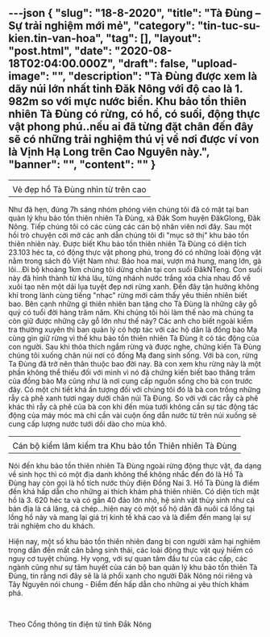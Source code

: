 ---json
{
    "slug": "18-8-2020",
    "title": "Tà Đùng – Sự trải nghiệm mới mẻ",
    "category": "tin-tuc-su-kien.tin-van-hoa",
    "tag": [],
    "layout": "post.html",
    "date": "2020-08-18T02:04:00.000Z",
    "draft": false,
    "upload-image": "",
    "description": "Tà Đùng được xem là dãy núi lớn nhất tỉnh Đăk Nông với độ cao là 1. 982m so với mực nước biển. Khu bảo tồn thiên nhiên Tà Đùng có rừng, có hồ, có suối, động thực vật phong phú..nếu ai đã từng đặt chân đến đây sẽ có những trải nghiệm thú vị về nơi được ví von là Vịnh Hạ Long trên Cao Nguyên này.",
    "banner": "",
    "__content__": ""
}
---
<table>
	<tbody>
		<tr>
			<td><img alt="" src="https://daknong.gov.vn/documents/693814/0/IMG_6545.jpg/8a11e5f2-538b-4428-8c6d-31691665e9a1?t=1597636696087" /></td>
		</tr>
		<tr>
			<td>Vẻ đẹp hồ T&agrave; Đ&ugrave;ng nh&igrave;n từ tr&ecirc;n cao</td>
		</tr>
	</tbody>
</table>

<p>Như đ&atilde; hẹn, đ&uacute;ng 7h s&aacute;ng nh&oacute;m ph&oacute;ng vi&ecirc;n ch&uacute;ng t&ocirc;i đ&atilde; c&oacute; mặt tại ban quản l&yacute; khu bảo tồn thi&ecirc;n nhi&ecirc;n T&agrave; Đ&ugrave;ng, x&atilde; Đăk Som huyện ĐăkGlong, Đăk N&ocirc;ng. Tiếp ch&uacute;ng t&ocirc;i có các c&ugrave;ng c&aacute;c c&aacute;n bộ nh&acirc;n vi&ecirc;n nơi đ&acirc;y. Sau một hồi tr&ograve; chuyện cởi mở các anh dẫn ch&uacute;ng t&ocirc;i đi &quot;mục sở thị&quot; khu bảo tồn thi&ecirc;n nhi&ecirc;n n&agrave;y. Được bi&ecirc;́t Khu bảo tồn thi&ecirc;n nhi&ecirc;n T&agrave; Đ&ugrave;ng c&oacute; diện t&iacute;ch 23.103 h&eacute;c ta, c&oacute; động thực vật phong ph&uacute;, trong đ&oacute; c&oacute; những lo&agrave;i động vật nằm trong s&aacute;ch đỏ Việt Nam như: B&aacute;o hoa mai, vượn m&aacute; hung, mang lớn, g&agrave; l&ocirc;i&hellip;Đi bộ khoảng 1km ch&uacute;ng t&ocirc;i dừng ch&acirc;n tại con suối ĐăkNTeng. Con suối n&agrave;y đ&atilde; h&igrave;nh th&agrave;nh từ kh&aacute; l&acirc;u, từng nh&aacute;nh nước trắng x&oacute;a chia nhau đổ về xu&ocirc;i tạo n&ecirc;n một dải lụa tuyệt đẹp nơi rừng xanh. Đến đ&acirc;y tận hưởng kh&ocirc;ng kh&iacute; trong l&agrave;nh c&ugrave;ng tiếng &quot;nhạc&quot; rừng mới cảm thấy y&ecirc;u thi&ecirc;n nhi&ecirc;n biết bao. B&ecirc;n cạnh những g&igrave; thi&ecirc;n nhi&ecirc;n ban tặng cho T&agrave; Đ&ugrave;ng l&agrave; những c&acirc;y gỗ qu&yacute; c&oacute; tuổi đời h&agrave;ng trăm năm. Khi ch&uacute;ng t&ocirc;i hỏi l&agrave;m thế n&agrave;o m&agrave; ch&uacute;ng ta c&ograve;n giữ được những c&acirc;y gỗ lớn như thế n&agrave;y? C&aacute;c anh cho biết ngo&agrave;i kiểm tra thường xuy&ecirc;n th&igrave; ban quản l&yacute; c&oacute; hợp t&aacute;c với c&aacute;c hộ d&acirc;n l&agrave; đồng b&agrave;o Mạ c&ugrave;ng g&igrave;n giữ rừng v&igrave; thế khu bảo tồn thi&ecirc;n nhi&ecirc;n T&agrave; Đ&ugrave;ng &iacute;t c&oacute; t&aacute;c động của con người. Sau khi thỏa th&iacute;ch ngắm rừng v&agrave; được nghe, chứng kiến T&agrave; Đ&ugrave;ng ch&uacute;ng t&ocirc;i xuống ch&acirc;n n&uacute;i nơi c&oacute; đồng Mạ đang sinh sống. Với b&agrave; con, rừng Ta Đ&ugrave;ng đ&atilde; trở n&ecirc;n th&acirc;n thuộc bao đời nay. B&agrave; con xem khu rừng n&agrave;y l&agrave; một phần kh&ocirc;ng thể thiếu đối với m&igrave;nh v&igrave; n&oacute; đ&atilde; chứng kiến biết bao thăng trầm của đồng b&agrave;o Mạ cũng như l&agrave; nơi cung cấp nguồn sống cho b&agrave; con trước đ&acirc;y. C&oacute; một chi tiết kh&aacute; ấn tượng đối với ch&uacute;ng t&ocirc;i đ&oacute; l&agrave; b&agrave; con trồng những rẫy c&agrave; ph&ecirc; xanh tươi ngay dưới ch&acirc;n n&uacute;i T&agrave; Đ&ugrave;ng. So với với c&aacute;c rẫy c&agrave; ph&ecirc; kh&aacute;c th&igrave; rẫy c&agrave; ph&ecirc; của b&agrave; con khi đến m&ugrave;a tưới kh&ocirc;ng cần sự t&aacute;c động t&aacute;c động của m&aacute;y m&oacute;c m&agrave; chỉ cần v&agrave;i cu&ocirc;̣n ống dẫn nước từ tr&ecirc;n n&uacute;i xuống sẽ cung cấp lượng nước tưới dồi d&agrave;o cho m&ugrave;a kh&ocirc;.&nbsp;</p>

<table>
	<tbody>
		<tr>
			<td><img alt="" src="https://daknong.gov.vn/documents/693814/0/DSC04722.JPG/488d81c8-c749-4888-987c-25845283efea?t=1597636705689" /></td>
		</tr>
		<tr>
			<td>C&aacute;n bộ kiểm l&acirc;m kiểm tra Khu bảo tồn Thi&ecirc;n nhi&ecirc;n T&agrave; Đ&ugrave;ng</td>
		</tr>
	</tbody>
</table>

<p>N&oacute;i đến khu bảo tồn thi&ecirc;n nhi&ecirc;n T&agrave; Đ&ugrave;ng ngo&agrave;i rừng động thực vật, đa dạng về sinh học th&igrave; c&oacute; một địa danh kh&ocirc;ng thể kh&ocirc;ng nhắc đến đ&oacute; l&agrave; Hồ T&agrave; Đ&ugrave;ng hay c&ograve;n gọi l&agrave; hồ t&iacute;ch nước thủy điện Đồng Nai 3. Hồ T&agrave; Đ&ugrave;ng l&agrave; điểm đến kh&aacute; hấp dẫn cho những ai th&iacute;ch kh&aacute;m ph&aacute; thi&ecirc;n nhi&ecirc;n. C&oacute; diện t&iacute;ch mặt hồ l&agrave; 3. 620 h&eacute;c ta v&agrave; c&oacute; gần 40 đảo lớn nhỏ, hệ sinh vật thủy sinh như c&aacute; bản địa l&agrave; c&aacute; lăng, c&aacute; ch&eacute;p&hellip;hiện nay c&oacute; một số hộ d&acirc;n đ&atilde; nu&ocirc;i c&aacute; lồng tại lồng hồ n&agrave;y v&agrave; mang lại gi&aacute; trị kinh tế kh&aacute; cao v&agrave; l&agrave; điểm đến mang lại sự trải nghiệm cho du kh&aacute;ch.&nbsp;</p>

<p>Hiện nay, một số khu bảo tồn thi&ecirc;n nhi&ecirc;n đang bị con người x&acirc;m hại nghi&ecirc;m trọng dẫn đến mất c&acirc;n bằng sinh th&aacute;i, c&aacute;c lo&agrave;i động thực vật qu&yacute; hiếm c&oacute; nguy cơ tuyệt chủng. Hy vọng, với sự quan t&acirc;m đầu tư của c&aacute;c cấp, c&aacute;c ng&agrave;nh cũng như sự t&acirc;m huyết của c&aacute;n bộ ban quản l&yacute; khu bảo tồn thi&ecirc;n T&agrave; Đ&ugrave;ng, tin rằng nơi đ&acirc;y sẽ l&agrave; l&aacute; phổi xanh cho người Đăk N&ocirc;ng n&oacute;i ri&ecirc;ng v&agrave; T&acirc;y Nguy&ecirc;n n&oacute;i chung - Điểm đến hấp dẫn cho những ai y&ecirc;u th&iacute;ch kh&aacute;m ph&aacute;.</p>

<p>&nbsp;</p>

<p>Theo Cổng th&ocirc;ng tin điện tử tỉnh Đắk N&ocirc;ng</p>
